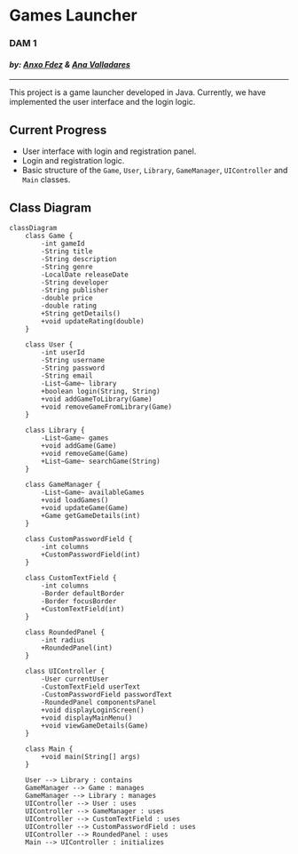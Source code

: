# **Games Launcher**

### DAM 1

#### *by: [Anxo Fdez](https://github.com/Anx0Fdez) & [Ana Valladares](https://github.com/anavalladaresg)*

---

This project is a game launcher developed in Java. Currently, we have implemented the user interface and the login logic.

## Current Progress

- User interface with login and registration panel.
- Login and registration logic.
- Basic structure of the `Game`, `User`, `Library`, `GameManager`, `UIController` and `Main` classes.

## Class Diagram

```mermaid
classDiagram
    class Game {
        -int gameId
        -String title
        -String description
        -String genre
        -LocalDate releaseDate
        -String developer
        -String publisher
        -double price
        -double rating
        +String getDetails()
        +void updateRating(double)
    }

    class User {
        -int userId
        -String username
        -String password
        -String email
        -List~Game~ library
        +boolean login(String, String)
        +void addGameToLibrary(Game)
        +void removeGameFromLibrary(Game)
    }

    class Library {
        -List~Game~ games
        +void addGame(Game)
        +void removeGame(Game)
        +List~Game~ searchGame(String)
    }

    class GameManager {
        -List~Game~ availableGames
        +void loadGames()
        +void updateGame(Game)
        +Game getGameDetails(int)
    }

    class CustomPasswordField {
        -int columns
        +CustomPasswordField(int)
    }

    class CustomTextField {
        -int columns
        -Border defaultBorder
        -Border focusBorder
        +CustomTextField(int)
    }

    class RoundedPanel {
        -int radius
        +RoundedPanel(int)
    }

    class UIController {
        -User currentUser
        -CustomTextField userText
        -CustomPasswordField passwordText
        -RoundedPanel componentsPanel
        +void displayLoginScreen()
        +void displayMainMenu()
        +void viewGameDetails(Game)
    }

    class Main {
        +void main(String[] args)
    }

    User --> Library : contains
    GameManager --> Game : manages
    GameManager --> Library : manages
    UIController --> User : uses
    UIController --> GameManager : uses
    UIController --> CustomTextField : uses
    UIController --> CustomPasswordField : uses
    UIController --> RoundedPanel : uses
    Main --> UIController : initializes
```
